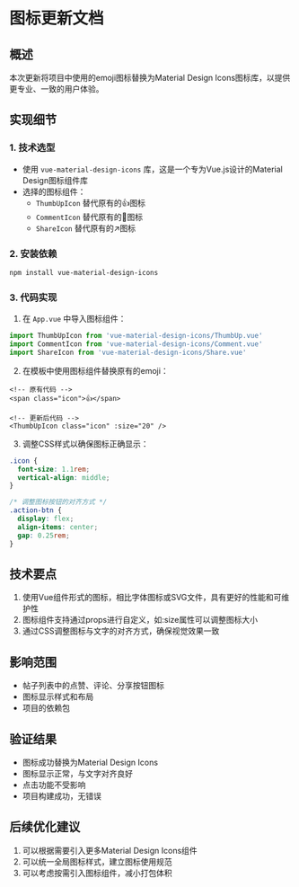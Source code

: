 # 图标更新文档

## 概述
本次更新将项目中使用的emoji图标替换为Material Design Icons图标库，以提供更专业、一致的用户体验。

## 实现细节

### 1. 技术选型
- 使用 `vue-material-design-icons` 库，这是一个专为Vue.js设计的Material Design图标组件库
- 选择的图标组件：
  - `ThumbUpIcon` 替代原有的👍图标
  - `CommentIcon` 替代原有的💬图标
  - `ShareIcon` 替代原有的↗️图标

### 2. 安装依赖
```bash
npm install vue-material-design-icons
```

### 3. 代码实现
1. 在 `App.vue` 中导入图标组件：
```javascript
import ThumbUpIcon from 'vue-material-design-icons/ThumbUp.vue'
import CommentIcon from 'vue-material-design-icons/Comment.vue'
import ShareIcon from 'vue-material-design-icons/Share.vue'
```

2. 在模板中使用图标组件替换原有的emoji：
```vue
<!-- 原有代码 -->
<span class="icon">👍</span>

<!-- 更新后代码 -->
<ThumbUpIcon class="icon" :size="20" />
```

3. 调整CSS样式以确保图标正确显示：
```css
.icon {
  font-size: 1.1rem;
  vertical-align: middle;
}

/* 调整图标按钮的对齐方式 */
.action-btn {
  display: flex;
  align-items: center;
  gap: 0.25rem;
}
```

## 技术要点
1. 使用Vue组件形式的图标，相比字体图标或SVG文件，具有更好的性能和可维护性
2. 图标组件支持通过props进行自定义，如:size属性可以调整图标大小
3. 通过CSS调整图标与文字的对齐方式，确保视觉效果一致

## 影响范围
- 帖子列表中的点赞、评论、分享按钮图标
- 图标显示样式和布局
- 项目的依赖包

## 验证结果
- 图标成功替换为Material Design Icons
- 图标显示正常，与文字对齐良好
- 点击功能不受影响
- 项目构建成功，无错误

## 后续优化建议
1. 可以根据需要引入更多Material Design Icons组件
2. 可以统一全局图标样式，建立图标使用规范
3. 可以考虑按需引入图标组件，减小打包体积